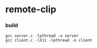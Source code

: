 # remote-clip

### build
```
gcc server.c -lpthread -o server
gcc client.c -lX11 -lpthread -o client
```
